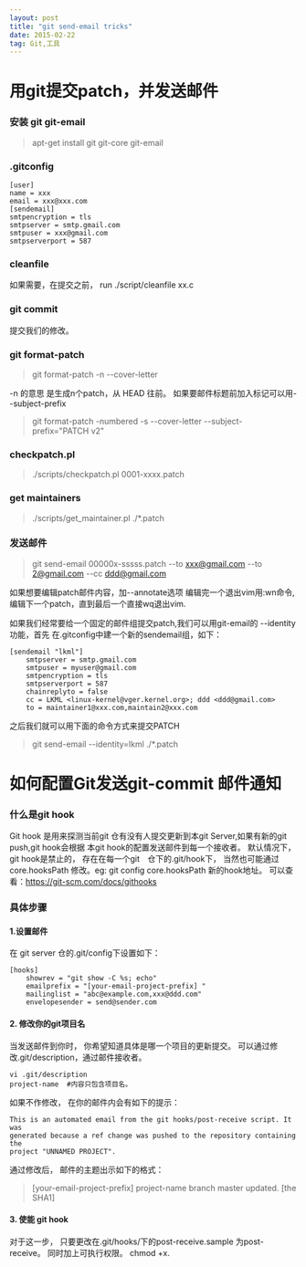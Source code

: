 ```yaml
---
layout: post
title: "git send-email tricks"
date: 2015-02-22   
tag: Git,工具
---
```



# 用git提交patch，并发送邮件   

### 安装 git git-email
> apt-get install git git-core git-email

### .gitconfig

```
[user]
name = xxx
email = xxx@xxx.com
[sendemail]
smtpencryption = tls
smtpserver = smtp.gmail.com
smtpuser = xxx@gmail.com
smtpserverport = 587
```

###  cleanfile
如果需要，在提交之前， run ./script/cleanfile xx.c

### git commit
提交我们的修改。

### git format-patch
> git format-patch -n --cover-letter 

-n 的意思 是生成n个patch，从 HEAD 往前。
如果要邮件标题前加入标记可以用--subject-prefix

>git format-patch -numbered -s --cover-letter --subject-prefix="PATCH v2" 

### checkpatch.pl
> ./scripts/checkpatch.pl 0001-xxxx.patch

### get maintainers

> ./scripts/get_maintainer.pl ./*.patch


### 发送邮件
> git send-email 00000x-sssss.patch --to xxx@gmail.com --to 2@gmail.com --cc ddd@gmail.com


如果想要编辑patch邮件内容，加--annotate选项
编辑完一个退出vim用:wn命令,编辑下一个patch，直到最后一个直接wq退出vim.

如果我们经常要给一个固定的邮件组提交patch,我们可以用git-email的 --identity功能，首先
在.gitconfig中建一个新的sendemail组，如下：

```
[sendemail "lkml"]
	smtpserver = smtp.gmail.com
	smtpuser = myuser@gmail.com
	smtpencryption = tls
	smtpserverport = 587
	chainreplyto = false
	cc = LKML <linux-kernel@vger.kernel.org>; ddd <ddd@gmail.com>
	to = maintainer1@xxx.com,maintain2@xxx.com

```

之后我们就可以用下面的命令方式来提交PATCH
> git send-email --identity=lkml  ./*.patch


# 如何配置Git发送git-commit 邮件通知    

### 什么是git hook
Git hook 是用来探测当前git 仓有没有人提交更新到本git Server,如果有新的git push,git hook会根据
本git hook的配置发送邮件到每一个接收者。
默认情况下， git hook是禁止的， 存在在每一个git　仓下的.git/hook下， 当然也可能通过core.hooksPath
修改。eg: git config core.hooksPath 新的hook地址。
可以查看：https://git-scm.com/docs/githooks

### 具体步骤

#### 1.设置邮件
在 git server 仓的.git/config下设置如下：

```
[hooks]
    showrev = "git show -C %s; echo"
    emailprefix = "[your-email-project-prefix] "
    mailinglist = "abc@example.com,xxx@ddd.com"
    envelopesender = send@sender.com
```
#### 2. 修改你的git项目名
当发送邮件到你时， 你希望知道具体是哪一个项目的更新提交。
可以通过修改.git/description，通过邮件接收者。

```
vi .git/description 
project-name  #内容只包含项目名。
```
如果不作修改， 在你的邮件内会有如下的提示：

```
This is an automated email from the git hooks/post-receive script. It was
generated because a ref change was pushed to the repository containing the
project "UNNAMED PROJECT".
```
通过修改后， 邮件的主题出示如下的格式：
> [your-email-project-prefix] project-name branch master updated. [the SHA1]

#### 3. 使能 git hook
对于这一步， 只要更改在.git/hooks/下的post-receive.sample 为post-receive。
同时加上可执行权限。 chmod +x.

